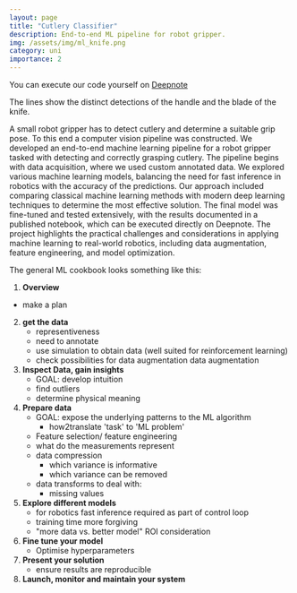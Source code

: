 ```yaml
---
layout: page
title: "Cutlery Classifier"
description: End-to-end ML pipeline for robot gripper.
img: /assets/img/ml_knife.png
category: uni
importance: 2
---
```


You can execute our code yourself on [Deepnote](https://deepnote.com/project/452790e4-76c0-49f0-8fb0-80760653c8f0)

<div class="row" align="center">
    <div class="col-sm mt-3 mt-md-0">
        <img class="img-fluid rounded z-depth-1" src="{{ '/assets/img/ml_knife.png' | relative_url }}" alt="" title="example image"/>
    </div>
</div>
<div class="caption">
    The lines show the distinct detections of the handle and the blade of the knife.
</div>

A small robot gripper has to detect cutlery and determine a suitable grip pose. To this end a computer vision pipeline was constructed.
We developed an end-to-end machine learning pipeline for a robot gripper tasked with detecting and correctly grasping cutlery.
The pipeline begins with data acquisition, where we used custom annotated data.
We explored various machine learning models, balancing the need for fast inference in robotics with the accuracy of the predictions.
Our approach included comparing classical machine learning methods with modern deep learning techniques to determine the most effective solution.
The final model was fine-tuned and tested extensively, with the results documented in a published notebook, which can be executed directly on Deepnote.
The project highlights the practical challenges and considerations in applying machine learning to real-world robotics, including data augmentation, feature engineering, and model optimization.

The general ML cookbook looks something like this:

1. **Overview**

- make a plan

2. **get the data**
   - representiveness
   - need to annotate
   - use simulation to obtain data (well suited for reinforcement learning)
   - check possibilities for data augmentation data augmentation
3. **Inspect Data, gain insights**
   - GOAL: develop intuition
   - find outliers
   - determine physical meaning
4. **Prepare data**
   - GOAL: expose the underlying patterns to the ML algorithm
     - how2translate 'task' to 'ML problem'
   - Feature selection/ feature engineering
   - what do the measurements represent
   - data compression
     - which variance is informative
     - which variance can be removed
   - data transforms to deal with:
     - missing values
5. **Explore different models**
   - for robotics fast inference required as part of control loop
   - training time more forgiving
   - "more data vs. better model" ROI consideration
6. **Fine tune your model**
   - Optimise hyperparameters
7. **Present your solution**
   - ensure results are reproducible
8. **Launch, monitor and maintain your system**
